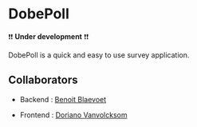 # DobePoll

❗❗ **Under development** ❗❗

DobePoll is a quick and easy to use survey application.

## Collaborators

- Backend : [Benoit Blaevoet](https://github.com/BenoitBlaevoet)

- Frontend : [Doriano Vanvolcksom](https://github.com/VVKDO98)
